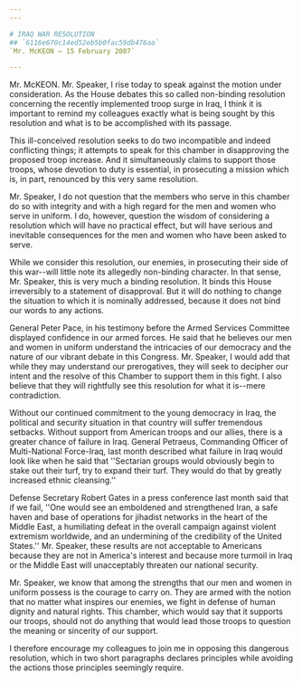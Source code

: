 ```yaml
---
---

# IRAQ WAR RESOLUTION
## `6116e670c14ed52eb5b0fac59db476aa`
`Mr. McKEON — 15 February 2007`

---
```



Mr. McKEON. Mr. Speaker, I rise today to speak against the motion 
under consideration. As the House debates this so called non-binding 
resolution concerning the recently implemented troop surge in Iraq, I 
think it is important to remind my colleagues exactly what is being 
sought by this resolution and what is to be accomplished with its 
passage.

This ill-conceived resolution seeks to do two incompatible and indeed 
conflicting things; it attempts to speak for this chamber in 
disapproving the proposed troop increase. And it simultaneously claims 
to support those troops, whose devotion to duty is essential, in 
prosecuting a mission which is, in part, renounced by this very same 
resolution.

Mr. Speaker, I do not question that the members who serve in this 
chamber do so with integrity and with a high regard for the men and 
women who serve in uniform. I do, however, question the wisdom of 
considering a resolution which will have no practical effect, but will 
have serious and inevitable consequences for the men and women who have 
been asked to serve.

While we consider this resolution, our enemies, in prosecuting their 
side of this war--will little note its allegedly non-binding character. 
In that sense, Mr. Speaker, this is very much a binding resolution. It 
binds this House irreversibly to a statement of disapproval. But it 
will do nothing to change the situation to which it is nominally 
addressed, because it does not bind our words to any actions.

General Peter Pace, in his testimony before the Armed Services 
Committee displayed confidence in our armed forces. He said that he 
believes our men and women in uniform understand the intricacies of our 
democracy and the nature of our vibrant debate in this Congress. Mr. 
Speaker, I would add that while they may understand our prerogatives, 
they will seek to decipher our intent and the resolve of this Chamber 
to support them in this fight. I also believe that they will rightfully 
see this resolution for what it is--mere contradiction.

Without our continued commitment to the young democracy in Iraq, the 
political and security situation in that country will suffer tremendous 
setbacks. Without support from American troops and our allies, there is 
a greater chance of failure in Iraq. General Petraeus, Commanding 
Officer of Multi-National Force-Iraq, last month described what failure 
in Iraq would look like when he said that ''Sectarian groups would 
obviously begin to stake out their turf, try to expand their turf. They 
would do that by greatly increased ethnic cleansing.''

Defense Secretary Robert Gates in a press conference last month said 
that if we fail, ''One would see an emboldened and strengthened Iran, a 
safe haven and base of operations for jihadist networks in the heart of 
the Middle East, a humiliating defeat in the overall campaign against 
violent extremism worldwide, and an undermining of the credibility of 
the United States.'' Mr. Speaker, these results are not acceptable to 
Americans because they are not in America's interest and because more 
turmoil in Iraq or the Middle East will unacceptably threaten our 
national security.

Mr. Speaker, we know that among the strengths that our men and women 
in uniform possess is the courage to carry on. They are armed with the 
notion that no matter what inspires our enemies, we fight in defense of 
human dignity and natural rights. This chamber, which would say that it 
supports our troops, should not do anything that would lead those 
troops to question the meaning or sincerity of our support.

I therefore encourage my colleagues to join me in opposing this 
dangerous resolution, which in two short paragraphs declares principles 
while avoiding the actions those principles seemingly require.